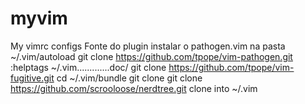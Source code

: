 # myvim
My vimrc configs
Fonte do plugin
instalar o pathogen.vim na pasta ~/.vim/autoload
git clone https://github.com/tpope/vim-pathogen.git
:helptags ~/.vim.............doc/
git clone https://github.com/tpope/vim-fugitive.git
cd ~/.vim/bundle
git clone git clone https://github.com/scrooloose/nerdtree.git
clone into ~/.vim
